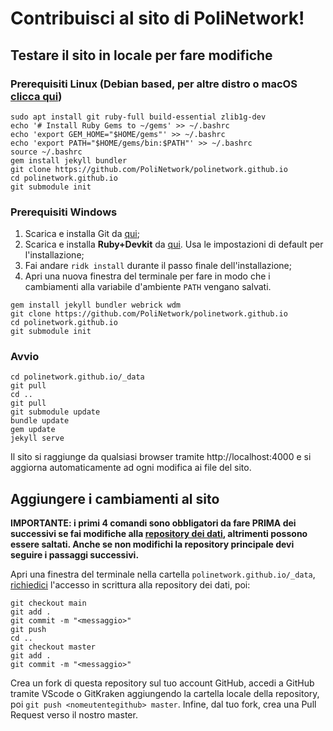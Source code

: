 # Contribuisci al sito di PoliNetwork!

## Testare il sito in locale per fare modifiche

### Prerequisiti Linux (Debian based, per altre distro o macOS [clicca qui](https://jekyllrb.com/docs/installation/other-linux/))

```
sudo apt install git ruby-full build-essential zlib1g-dev
echo '# Install Ruby Gems to ~/gems' >> ~/.bashrc
echo 'export GEM_HOME="$HOME/gems"' >> ~/.bashrc
echo 'export PATH="$HOME/gems/bin:$PATH"' >> ~/.bashrc
source ~/.bashrc
gem install jekyll bundler
git clone https://github.com/PoliNetwork/polinetwork.github.io
cd polinetwork.github.io
git submodule init
```

### Prerequisiti Windows

1. Scarica e installa Git da [qui](https://git-scm.com/download/win);
2. Scarica e installa **Ruby+Devkit** da [qui](https://rubyinstaller.org/downloads/). Usa le impostazioni di default per l'installazione;
3. Fai andare `ridk install` durante il passo finale dell'installazione;
4. Apri una nuova finestra del terminale per fare in modo che i cambiamenti alla variabile d'ambiente `PATH` vengano salvati.

```
gem install jekyll bundler webrick wdm
git clone https://github.com/PoliNetwork/polinetwork.github.io
cd polinetwork.github.io
git submodule init
```

### Avvio

```
cd polinetwork.github.io/_data
git pull
cd ..
git pull
git submodule update
bundle update
gem update
jekyll serve
```

Il sito si raggiunge da qualsiasi browser tramite http://localhost:4000 e si aggiorna automaticamente ad ogni modifica ai file del sito.

## Aggiungere i cambiamenti al sito

**IMPORTANTE: i primi 4 comandi sono obbligatori da fare PRIMA dei successivi se fai modifiche alla [repository dei dati](https://github.com/PoliNetworkOrg/polinetworkWebsiteData), altrimenti possono essere saltati. Anche se non modifichi la repository principale devi seguire i passaggi successivi.**

Apri una finestra del terminale nella cartella `polinetwork.github.io/_data`, [richiedici](https://polinetwork.org/it/learnmore/contacts/) l'accesso in scrittura alla repository dei dati, poi:

```
git checkout main
git add .
git commit -m "<messaggio>"
git push
cd ..
git checkout master
git add .
git commit -m "<messaggio>"
```
Crea un fork di questa repository sul tuo account GitHub, accedi a GitHub tramite VScode o GitKraken aggiungendo la cartella locale della repository, poi `git push <nomeutentegithub> master`. Infine, dal tuo fork, crea una Pull Request verso il nostro master.
